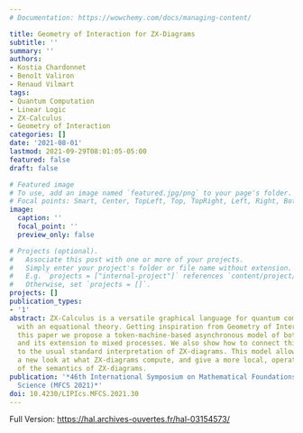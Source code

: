 ```yaml
---
# Documentation: https://wowchemy.com/docs/managing-content/

title: Geometry of Interaction for ZX-Diagrams
subtitle: ''
summary: ''
authors:
- Kostia Chardonnet
- Benoît Valiron
- Renaud Vilmart
tags:
- Quantum Computation
- Linear Logic
- ZX-Calculus
- Geometry of Interaction
categories: []
date: '2021-08-01'
lastmod: 2021-09-29T08:01:05-05:00
featured: false
draft: false

# Featured image
# To use, add an image named `featured.jpg/png` to your page's folder.
# Focal points: Smart, Center, TopLeft, Top, TopRight, Left, Right, BottomLeft, Bottom, BottomRight.
image:
  caption: ''
  focal_point: ''
  preview_only: false

# Projects (optional).
#   Associate this post with one or more of your projects.
#   Simply enter your project's folder or file name without extension.
#   E.g. `projects = ["internal-project"]` references `content/project/deep-learning/index.md`.
#   Otherwise, set `projects = []`.
projects: []
publication_types:
- '1'
abstract: ZX-Calculus is a versatile graphical language for quantum computation equipped
  with an equational theory. Getting inspiration from Geometry of Interaction, in
  this paper we propose a token-machine-based asynchronous model of both pure ZX-Calculus
  and its extension to mixed processes. We also show how to connect this new semantics
  to the usual standard interpretation of ZX-diagrams. This model allows us to have
  a new look at what ZX-diagrams compute, and give a more local, operational view
  of the semantics of ZX-diagrams.
publication: '*46th International Symposium on Mathematical Foundations of Computer
  Science (MFCS 2021)*'
doi: 10.4230/LIPIcs.MFCS.2021.30
---
```

Full Version: https://hal.archives-ouvertes.fr/hal-03154573/